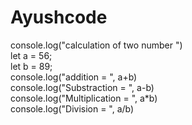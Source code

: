 # Ayushcode
console.log("calculation of two number ") <br>
let a = 56; <br>
let b = 89; <br>
console.log("addition = ", a+b) <br>
console.log("Substraction = ", a-b) <br>
console.log("Multiplication = ", a*b) <br>
console.log("Division = ", a/b)
